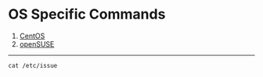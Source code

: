OS Specific Commands
======================

1. [CentOS](centos.md)
1. [openSUSE](opensuse.md)

-----

`cat /etc/issue`
